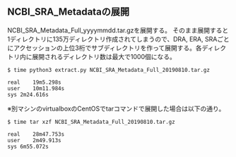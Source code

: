 ## NCBI_SRA_Metadataの展開
NCBI_SRA_Metadata_Full_yyyymmdd.tar.gzを展開する。
そのまま展開すると1ディレクトリに135万ディレクトリ作成されてしまうので、DRA, ERA, SRAごとにアクセッションの上位3桁でサブディレクトリを作って展開する。各ディレクトリ内に展開されるディレクトリ数は最大で1000個になる。

```
$ time python3 extract.py NCBI_SRA_Metadata_Full_20190810.tar.gz

real	19m5.298s
user	10m11.984s
sys	2m24.616s
```

※別マシンのvirtualboxのCentOSでtarコマンドで展開した場合は以下の通り。

```
$ time tar xzf NCBI_SRA_Metadata_Full_20190810.tar.gz 

real	28m47.753s
user	2m49.913s
sys	6m55.072s
```
